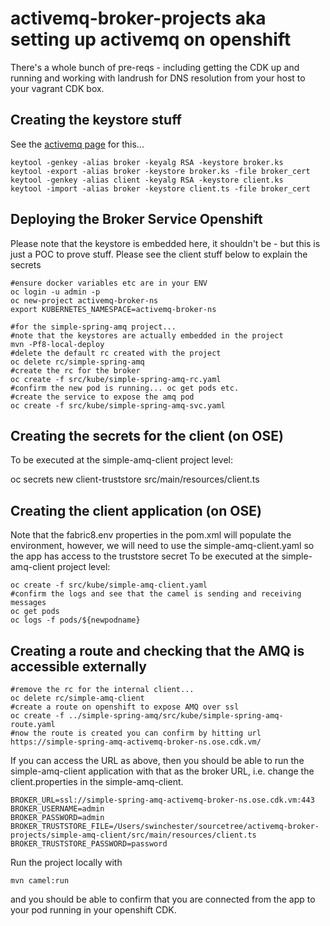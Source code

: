 # activemq-broker-projects aka setting up activemq on openshift

There's a whole bunch of pre-reqs - including getting the CDK up and running and 
working with landrush for DNS resolution from your host to your vagrant CDK box. 

## Creating the keystore stuff

See the [activemq page](http://activemq.apache.org/how-do-i-use-ssl.html) for this...

    keytool -genkey -alias broker -keyalg RSA -keystore broker.ks
    keytool -export -alias broker -keystore broker.ks -file broker_cert
    keytool -genkey -alias client -keyalg RSA -keystore client.ks
    keytool -import -alias broker -keystore client.ts -file broker_cert

## Deploying the Broker Service Openshift

Please note that the keystore is embedded here, it shouldn't be - but this is just a POC to prove stuff.
Please see the client stuff below to explain the secrets

    #ensure docker variables etc are in your ENV
    oc login -u admin -p 
    oc new-project activemq-broker-ns
    export KUBERNETES_NAMESPACE=activemq-broker-ns
    
    #for the simple-spring-amq project...
    #note that the keystores are actually embedded in the project
    mvn -Pf8-local-deploy
    #delete the default rc created with the project
    oc delete rc/simple-spring-amq
    #create the rc for the broker
    oc create -f src/kube/simple-spring-amq-rc.yaml
    #confirm the new pod is running... oc get pods etc.
    #create the service to expose the amq pod
    oc create -f src/kube/simple-spring-amq-svc.yaml

## Creating the secrets for the client (on OSE)

To be executed at the simple-amq-client project level:
   
   oc secrets new client-truststore src/main/resources/client.ts
   
## Creating the client application (on OSE)

Note that the fabric8.env properties in the pom.xml will populate the environment, however,
we will need to use the simple-amq-client.yaml so the app has access to the truststore secret
To be executed at the simple-amq-client project level:

    oc create -f src/kube/simple-amq-client.yaml
    #confirm the logs and see that the camel is sending and receiving messages
    oc get pods
    oc logs -f pods/${newpodname}
    

## Creating a route and checking that the AMQ is accessible externally

    #remove the rc for the internal client...
    oc delete rc/simple-amq-client
    #create a route on openshift to expose AMQ over ssl   
    oc create -f ../simple-spring-amq/src/kube/simple-spring-amq-route.yaml
    #now the route is created you can confirm by hitting url https://simple-spring-amq-activemq-broker-ns.ose.cdk.vm/
    
If you can access the URL as above, then you should be able to run the simple-amq-client 
application with that as the broker URL, i.e. change the client.properties in the simple-amq-client.

    BROKER_URL=ssl://simple-spring-amq-activemq-broker-ns.ose.cdk.vm:443
    BROKER_USERNAME=admin
    BROKER_PASSWORD=admin
    BROKER_TRUSTSTORE_FILE=/Users/swinchester/sourcetree/activemq-broker-projects/simple-amq-client/src/main/resources/client.ts
    BROKER_TRUSTSTORE_PASSWORD=password

Run the project locally with 

    mvn camel:run
    
and you should be able to confirm that you are connected from the app to your pod running in your openshift CDK.

    
    

     
   
    

    
    
    
    
    
    
    
    
    
    
    
    
    
